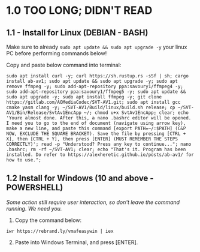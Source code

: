 # 1.0 TOO LONG; DIDN'T READ

## 1.1 - Install for Linux (DEBIAN - BASH)

Make sure to already `sudo apt update && sudo apt upgrade -y` your linux PC before performing commands below!

Copy and paste below command into terminal:
```
sudo apt install curl -y; curl https://sh.rustup.rs -sSf | sh; cargo install ab-av1; sudo apt update && sudo apt upgrade -y; sudo apt remove ffmpeg -y; sudo add-apt-repository ppa:savoury1/ffmpeg4 -y; sudo add-apt-repository ppa:savoury1/ffmpeg5 -y; sudo apt update && sudo apt upgrade -y; sudo apt install ffmpeg -y; git clone https://gitlab.com/AOMediaCodec/SVT-AV1.git; sudo apt install gcc cmake yasm clang -y; ~/SVT-AV1/Build/linux/build.sh release; cp ~/SVT-AV1/Bin/Release/SvtAv1EncApp ~/; chmod u+x SvtAv1EncApp; clear; echo 'Youre almost done. After this, a nano .bashrc editor will be opened. I need you to go to the end of document (navigate using arrow key), make a new line, and paste this command [export PATH=~/:$PATH] (C&P NOW, EXCLUDE THE SQUARE BRACKET). Save the file by pressing [CTRL + X], then [CTRL + Y], then press [ENTER] (MUST REMEMBER THE STEPS CORRECTLY)'; read -p "Understood? Press any key to continue..."; nano .bashrc; rm -rf ~/SVT-AV1; clear; echo "That's it. Program has been installed. Do refer to https://alexheretic.github.io/posts/ab-av1/ for how to use.";
```

## 1.2 Install for Windows (10 and above - POWERSHELL)

*Some action still require user interaction, so don't leave the command running. We need you.*

1. Copy the command below:
```
iwr https://rebrand.ly/vmafeasywin | iex
```

2. Paste into Windows Terminal, and press [ENTER].
